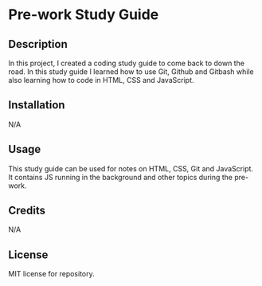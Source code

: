 # Pre-work Study Guide

## Description

In this project, I created a coding study guide to come back to down the road. In this study guide I learned how to use Git, Github and Gitbash while also learning how to code in HTML, CSS and JavaScript. 


## Installation

N/A

## Usage

This study guide can be used for notes on HTML, CSS, Git and JavaScript. It contains JS running in the background and other topics during the pre-work. 

## Credits

N/A

## License

MIT license for repository. 

